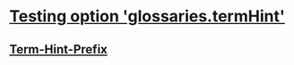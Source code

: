 # [Testing option 'glossaries.termHint'](#testing-option-glossariestermhint)

## [Term-Hint-Prefix](#term-hint-prefix)
